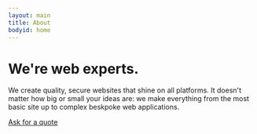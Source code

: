 ```yaml
---
layout: main
title: About
bodyid: home
---
```


<div class="hero-unit">
<h1>We're web experts.</h1>
<p>We create quality, secure websites that shine on all platforms.
It doesn't matter how big or small your ideas are:
we make everything from the most basic site up to complex beskpoke web applications.</p>

<a href="mailto:info@monkeypatch.co.uk" class="btn btn-large btn-inverse">Ask for a quote</a>
</div>
